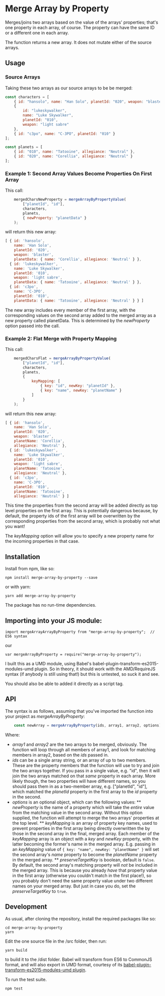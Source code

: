 # Merge Array by Property

Merges/joins two arrays based on the value of the arrays' properties; that's one property in each array, of course.  The property can have the same ID or a different one in each array.

The function returns a new array.  It does not mutate either of the source arrays.

## Usage

### Source Arrays
Taking these two arrays as our source arrays to be be merged:

```javascript
const characters = [
    { id: "hansolo", name: "Han Solo", planetId: "020", weapon: "blaster" },
    {
        id: "lukeskywalker",
        name: "Luke Skywalker",
        planetId: "010",
        weapon: "light sabre"
    },
    { id: "c3po", name: "C-3PO", planetId: "010" }
];
```

```javascript
const planets = [
    { id: "010", name: "Tatooine", allegiance: "Neutral" },
    { id: "020", name: "Corellia", allegiance: "Neutral" }
];
```

### Example 1: Second Array Values Become Properties On First Array

This call:
```javascript
    mergedCharsNewProperty = mergeArrayByPropertyValue(
        ["planetId", "id"],
        characters,
        planets,
        { newProperty: "planetData" }
    );
```

will return this new array:
```javascript
[ { id: 'hansolo',
    name: 'Han Solo',
    planetId: '020',
    weapon: 'blaster',
    planetData: { name: 'Corellia', allegiance: 'Neutral' } },
  { id: 'lukeskywalker',
    name: 'Luke Skywalker',
    planetId: '010',
    weapon: 'light sabre',
    planetData: { name: 'Tatooine', allegiance: 'Neutral' } },
  { id: 'c3po',
    name: 'C-3PO',
    planetId: '010',
    planetData: { name: 'Tatooine', allegiance: 'Neutral' } } ]
```

The new array includes every member of the first array, with the corresponding values on the second array added to the merged array as a new property called planetData.  This is determined by the *newProperty* option passed into the call.

### Example 2: Flat Merge with Property Mapping
This call:
```javascript
    mergedCharsFlat = mergeArrayByPropertyValue(
        ["planetId", "id"],
        characters,
        planets,
        {
            keyMapping: [
                { key: "id", newKey: "planetId" },
                { key: "name", newKey: "planetName" }
            ]
        }
    );
```

will return this new array:

```javascript
[ { id: 'hansolo',
    name: 'Han Solo',
    planetId: '020',
    weapon: 'blaster',
    planetName: 'Corellia',
    allegiance: 'Neutral' },
  { id: 'lukeskywalker',
    name: 'Luke Skywalker',
    planetId: '010',
    weapon: 'light sabre',
    planetName: 'Tatooine',
    allegiance: 'Neutral' },
  { id: 'c3po',
    name: 'C-3PO',
    planetId: '010',
    planetName: 'Tatooine',
    allegiance: 'Neutral' } ]
```

This time the properties from the second array will be added directly as top level properties on the first array.  This is potentially dangerous because, by default, the property ids of the first array will be overwritten by the corresponding properties from the second array, which is probably not what you want!

The *keyMapping* option will allow you to specify a new property name for the incoming properties in that case.

## Installation
Install from npm, like so:

    npm install merge-array-by-property --save

or with yarn:

    yarn add merge-array-by-property 

The package has no run-time dependencies.


## Importing into your JS module:

    import mergeArrayArrayByProperty from "merge-array-by-property";  // ES6 syntax

our

    var mergeArrayByProperty = require("merge-array-by-property");

I built this as a UMD module, using Babel's babel-plugin-transform-es2015-modules-umd plugin. So in theory, it should work with the AMD/RequireJS syntax (if anybody is still using that!) but this is untested, so suck it and see.

You should also be able to added it directly as a script tag.

## API
The syntax is as follows, assuming that you've imported the function into your project as *mergeArrayByProperty*:

```javascript
    const newArray = mergeArrayByProperty(ids, array1, array2, options);
```

Where:
* *array1* and *array2* are the two arrays to be merged, obviously.  The function will loop through all members of array1, and look for matching members in array2, based on the *ids* passed in.
* *ids* can be a single array string, or an array of up to two members.  These are the property members that the function will use to try and join the two arrays together.  If you pass in a single value, e.g. "id", then it will join the two arrays matched on that _same_ property in each array.  More likely though, the two properties will have different names, so you should pass them in as a two-member array, e.g. ["planetId", "id"], which matched the *planetId* property in the first array to the *id* property in the second.
* *options* is an optional object, which can the following values:
** *newProperty* is the name of a property which will take the _entire_ value from the matching value in the second array.  Without this option supplied, the function will attempt to merge the two arrays' properties at the top level.
** *keyMapping* is an array of property key names, used to prevent properties in the first array being directly overwritten the by those in the second array in the final, merged array.  Each member of the *keyMapping* array is an object with a *key* and *newKey* property, with the latter becoming the former's name in the merged array.  E.g. passing in an *keyMapping* value of `{ key: "name", newKey: "planetName" }` will set the second array's *name* property to become the *planetName* property in the merged array.
** *preserveTargetKey* is boolean, default is `false`.  By default, the second array's matching property will _not_ be included in the merged array.  This is because you already _have_ that property value in the first array (otherwise you couldn't match in the first place!), so you probably don't need the same property value under two different names on your merged array.  But just in case you do, set the *preserveTargetKey* to `true`.




## Development
As usual, after cloning the repository, install the required packages like so:

    cd merge-array-by-property
    yarn

Edit the one source file in the /src folder, then run:

    yarn build

to build it to the /dist folder.  Babel will transform from ES6 to CommonJS format, and will also export in UMD format, courtesy of its [babel-plugin-transform-es2015-modules-umd plugin](https://babeljs.io/docs/plugins/transform-es2015-modules-umd/).

To run the test suite.

    npm test


